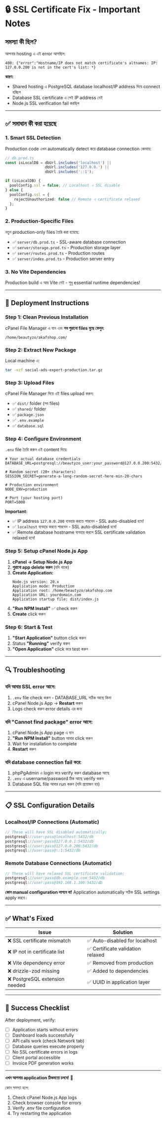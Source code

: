# 🔒 SSL Certificate Fix - Important Notes

## সমস্যা কী ছিল?

আপনার hosting এ এই error আসছিল:
```
400: {"error":"Hostname/IP does not match certificate's altnames: IP: 127.0.0.200 is not in the cert's list: *}
```

**কারণ:**
- Shared hosting এ PostgreSQL database localhost/IP address দিয়ে connect হচ্ছিল
- Database SSL certificate এ সেই IP address নেই
- Node.js SSL verification fail করছিল

---

## ✅ সমাধান কী করা হয়েছে

### 1. **Smart SSL Detection**
Production code এখন automatically detect করে database connection কোথায়:

```typescript
// db.prod.ts
const isLocalDB = dbUrl.includes('localhost') || 
                  dbUrl.includes('127.0.0.') || 
                  dbUrl.includes('::1');

if (isLocalDB) {
  poolConfig.ssl = false; // Localhost এ SSL disable
} else {
  poolConfig.ssl = {
    rejectUnauthorized: false // Remote এ certificate relaxed
  };
}
```

### 2. **Production-Specific Files**
নতুন production-only files তৈরি করা হয়েছে:
- ✅ `server/db.prod.ts` - SSL-aware database connection
- ✅ `server/storage.prod.ts` - Production storage layer
- ✅ `server/routes.prod.ts` - Production routes
- ✅ `server/index.prod.ts` - Production server entry

### 3. **No Vite Dependencies**
Production build এ আর Vite নেই - শুধু essential runtime dependencies!

---

## 🚀 Deployment Instructions

### Step 1: Clean Previous Installation
cPanel File Manager এ যান এবং **সব পুরানো files মুছে ফেলুন**:
```
/home/beautyzo/akafshop.com/
```

### Step 2: Extract New Package
Local machine এ:
```bash
tar -xzf social-ads-expert-production.tar.gz
```

### Step 3: Upload Files
cPanel File Manager দিয়ে এই files upload করুন:
- ✅ `dist/` folder (সব files)
- ✅ `shared/` folder
- ✅ `package.json`
- ✅ `.env.example`
- ✅ `database.sql`

### Step 4: Configure Environment
`.env` file তৈরি করুন এই content দিয়ে:

```env
# Your actual database credentials
DATABASE_URL=postgresql://beautyzo_user:your_password@127.0.0.200:5432/your_db_name

# Random secret (20+ characters)
SESSION_SECRET=generate-a-long-random-secret-here-min-20-chars

# Production environment
NODE_ENV=production

# Port (your hosting port)
PORT=5000
```

**Important:**
- ✅ IP address `127.0.0.200` ব্যবহার করতে পারবেন - SSL auto-disabled হবে!
- ✅ `localhost` ব্যবহার করতে পারবেন - SSL auto-disabled হবে!
- ✅ Remote database hostname ব্যবহার করলে SSL certificate validation relaxed হবে!

### Step 5: Setup cPanel Node.js App
1. **cPanel → Setup Node.js App**
2. **পুরানো app delete করুন** (যদি থাকে)
3. **Create Application:**
   ```
   Node.js version: 20.x
   Application mode: Production
   Application root: /home/beautyzo/akafshop.com
   Application URL: yourdomain.com
   Application startup file: dist/index.js
   ```
4. **"Run NPM Install"** ✅ check করুন
5. **Create** click করুন

### Step 6: Start & Test
1. **"Start Application"** button click করুন
2. Status **"Running"** verify করুন
3. **"Open Application"** click করে test করুন

---

## 🔍 Troubleshooting

### যদি আবার SSL error আসে:
1. `.env` file check করুন - DATABASE_URL সঠিক আছে কিনা
2. cPanel Node.js App → **Restart** করুন
3. Logs check করুন error details এর জন্য

### যদি "Cannot find package" error আসে:
1. cPanel Node.js App page এ যান
2. **"Run NPM Install"** button আবার click করুন
3. Wait for installation to complete
4. **Restart** করুন

### যদি database connection fail করে:
1. phpPgAdmin এ login করে verify করুন database আছে
2. `.env` এ username/password ঠিক আছে verify করুন
3. Database SQL file আবার run করুন (যদি প্রয়োজন হয়)

---

## 📋 SSL Configuration Details

### Localhost/IP Connections (Automatic)
```typescript
// These will have SSL disabled automatically:
postgresql://user:pass@localhost:5432/db
postgresql://user:pass@127.0.0.1:5432/db
postgresql://user:pass@127.0.0.200:5432/db
postgresql://user:pass@::1:5432/db
```

### Remote Database Connections (Automatic)
```typescript
// These will have relaxed SSL certificate validation:
postgresql://user:pass@db.example.com:5432/db
postgresql://user:pass@192.168.1.100:5432/db
```

**কোন manual configuration লাগবে না!** Application automatically সঠিক SSL settings apply করবে।

---

## ✅ What's Fixed

| Issue | Solution |
|-------|----------|
| ❌ SSL certificate mismatch | ✅ Auto-disabled for localhost |
| ❌ IP not in certificate list | ✅ Certificate validation relaxed |
| ❌ Vite dependency error | ✅ Removed from production |
| ❌ drizzle-zod missing | ✅ Added to dependencies |
| ❌ PostgreSQL extension needed | ✅ UUID in application layer |

---

## 🎯 Success Checklist

After deployment, verify:
- [ ] Application starts without errors
- [ ] Dashboard loads successfully
- [ ] API calls work (check Network tab)
- [ ] Database queries execute properly
- [ ] No SSL certificate errors in logs
- [ ] Client portal accessible
- [ ] Invoice PDF generation works

---

**এখন আপনার application ঠিকমতো চলবে!** 🚀

কোন সমস্যা হলে:
1. Check cPanel Node.js App logs
2. Check browser console for errors
3. Verify .env file configuration
4. Try restarting the application
